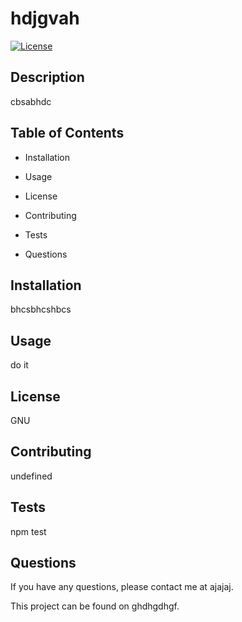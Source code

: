 # hdjgvah 
 [![License](https://img.shields.io/badge/License-GNU-lightgray.svg)](https://opensource.org/licenses/GNU)

 ## Description

 cbsabhdc

 ## Table of Contents

 * Installation

 * Usage

 * License

 * Contributing

 * Tests

 * Questions

 ## Installation

 bhcsbhcshbcs

 ## Usage

 do it

 ## License

 GNU

 ## Contributing

 undefined

 ## Tests

 npm test

 ## Questions

 If you have any questions, please contact me at ajajaj.



 This project can be found on ghdhgdhgf.